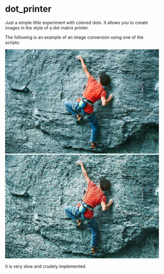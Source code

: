 
# dot_printer

Just a simple little experiment with colored dots. It allows you to create images in the style of a dot matrix printer.

The following is an example of an image conversion using one of the scripts:

![image](./assets/test_image_04.jpg)
![image](./output/test_image_04.jpg)

It is very slow and crudely implemented.

